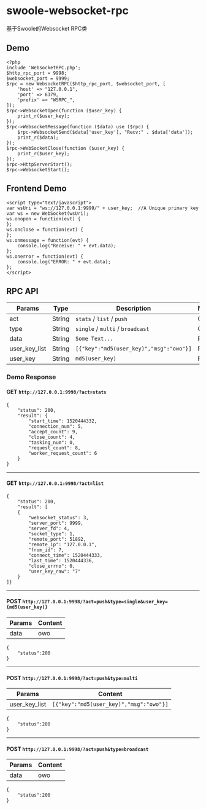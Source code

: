 # swoole-websocket-rpc
基于Swoole的Websocket RPC类

## Demo

```
<?php
include 'WebsocketRPC.php';
$http_rpc_port = 9998;
$websocket_port = 9999;
$rpc = new WebsocketRPC($http_rpc_port, $websocket_port, [
	'host' => "127.0.0.1",
	'port' => 6379,
	'prefix' => "WSRPC_",
]);
$rpc->WebsocketOpen(function ($user_key) {
	print_r($user_key);
});
$rpc->WebsocketMessage(function ($data) use ($rpc) {
	$rpc->WebsocketSend($data['user_key'], "Recv:" . $data['data']);
	print_r($data);
});
$rpc->WebSocketClose(function ($user_key) {
	print_r($user_key);
});
$rpc->HttpServerStart();
$rpc->WebsocketStart();
```

## Frontend Demo
```
<script type="text/javascript">
var wsUri = "ws://127.0.0.1:9999/" + user_key;  //A Unique primary key
var ws = new WebSocket(wsUri);
ws.onopen = function(evt) {
};
ws.onclose = function(evt) {
};
ws.onmessage = function(evt) {
    console.log("Receive: " + evt.data);
};
ws.onerror = function(evt) {
    console.log("ERROR: " + evt.data);
};
</script>
```

## RPC API

Params | Type | Description |Method
--- | --- | --- | ---
act | String | ```stats``` / ```list``` / ```push``` | GET
type| String | ```single``` / ```multi``` / ```broadcast``` | GET
data | String | ```Some Text...``` | POST
user_key_list | String | ```[{"key":"md5(user_key)","msg":"owo"}]``` | POST
user_key | String | ```md5(user_key)``` | POST

### Demo Response

#### GET ```http://127.0.0.1:9998/?act=stats```
```
{
    "status": 200,
    "result": {
        "start_time": 1520444332,
        "connection_num": 5,
        "accept_count": 9,
        "close_count": 4,
        "tasking_num": 0,
        "request_count": 8,
        "worker_request_count": 6
    }
}
```

---

#### GET ```http://127.0.0.1:9998/?act=list```
```
{
	"status": 200,
	"result": [
	{
		"websocket_status": 3,
		"server_port": 9999,
		"server_fd": 4,
		"socket_type": 1,
		"remote_port": 51892,
		"remote_ip": "127.0.0.1",
		"from_id": 7,
		"connect_time": 1520444333,
		"last_time": 1520444336,
		"close_errno": 0,
		"user_key_raw": "7"
	}
]}
```

---

#### POST ```http://127.0.0.1:9998/?act=push&type=single&user_key={md5(user_key)}```
Params | Content
--- | --- |
data | owo

```
{
	"status":200
}
```

---

#### POST ```http://127.0.0.1:9998/?act=push&type=multi```
Params | Content
--- | --- |
user_key_list | ```[{"key":"md5(user_key)","msg":"owo"}]```

```
{
	"status":200
}
```

---

#### POST ```http://127.0.0.1:9998/?act=push&type=broadcast```
Params | Content
--- | --- |
data | owo

```
{
	"status":200
}
```